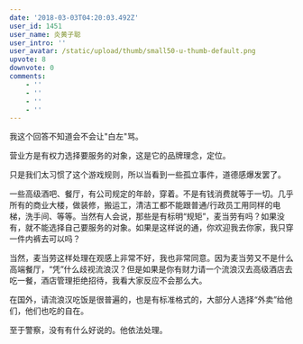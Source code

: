 ```yaml
---
date: '2018-03-03T04:20:03.492Z'
user_id: 1451
user_name: 炎黄子聪
user_intro: ''
user_avatar: /static/upload/thumb/small50-u-thumb-default.png
upvote: 8
downvote: 0
comments:
    - ''
    - ''
    - ''
    - ''
---
```


我这个回答不知道会不会让"白左"骂。

营业方是有权力选择要服务的对象，这是它的品牌理念，定位。

只是我们太习惯了这个游戏规则，所以当看到一些孤立事件，道德感爆发罢了。

  

一些高级酒吧、餐厅，有公司规定的年龄，穿着。不是有钱消费就等于一切。几乎所有的商业大楼，做装修，搬运工，清洁工都不能跟普通/行政员工用同样的电梯，洗手间、等等。当然有人会说，那些是有标明“规矩”，麦当劳有吗？如果没有，就不能选择自己要服务的对象。如果是这样说的通，你欢迎我去你家，我只穿一件内裤去可以吗？

当然，麦当劳这样处理在观感上非常不好，我也非常同意。因为麦当劳又不是什么高端餐厅，“凭”什么歧视流浪汉？但是如果是你有财力请一个流浪汉去高级酒店去吃一餐，酒店管理拒绝招待，我看大家反应不会那么大。

在国外，请流浪汉吃饭是很普遍的，也是有标准格式的，大部分人选择“外卖”给他们，他们也吃的自在。

  

至于警察，没有有什么好说的。他依法处理。
